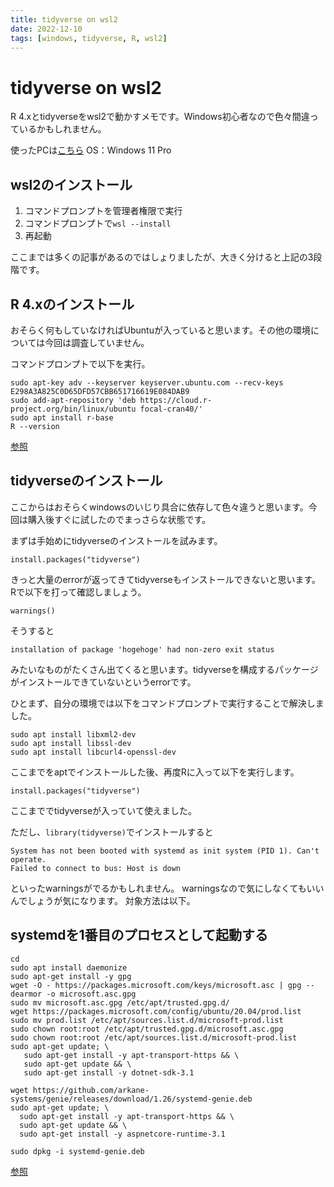 ```yaml
---
title: tidyverse on wsl2
date: 2022-12-10
tags: [windows, tidyverse, R, wsl2]
---
```


# tidyverse on wsl2

R 4.xとtidyverseをwsl2で動かすメモです。Windows初心者なので色々間違っているかもしれません。

使ったPCは[こちら](https://www.amazon.co.jp/dp/B07Y9Z83JC?ref_=cm_sw_r_cp_ud_dp_9P5JNMGRSRYTC6GTJRBZ)
OS：Windows 11 Pro


## wsl2のインストール
1. コマンドプロンプトを管理者権限で実行
2. コマンドプロンプトで`wsl --install`
3. 再起動

ここまでは多くの記事があるのではしょりましたが、大きく分けると上記の3段階です。

## R 4.xのインストール

おそらく何もしていなければUbuntuが入っていると思います。その他の環境については今回は調査していません。

コマンドプロンプトで以下を実行。

```sh=
sudo apt-key adv --keyserver keyserver.ubuntu.com --recv-keys E298A3A825C0D65DFD57CBB651716619E084DAB9
sudo add-apt-repository 'deb https://cloud.r-project.org/bin/linux/ubuntu focal-cran40/'
sudo apt install r-base
R --version
```

[参照](https://medium.com/@hpgomide/how-to-update-your-r-3-x-to-the-r-4-x-in-your-linux-ubuntu-46e2209409c3#:~:text=How%20to%20update%20R%203.x%20to%20the%20new,3.x%20packages%20to%20the%20new%204.0.%20See%20More)

## tidyverseのインストール
ここからはおそらくwindowsのいじり具合に依存して色々違うと思います。今回は購入後すぐに試したのでまっさらな状態です。

まずは手始めにtidyverseのインストールを試みます。
```r=
install.packages("tidyverse")
```
きっと大量のerrorが返ってきてtidyverseもインストールできないと思います。Rで以下を打って確認しましょう。
```r=
warnings()
```
そうすると
```r=
installation of package 'hogehoge' had non-zero exit status
```
みたいなものがたくさん出てくると思います。tidyverseを構成するパッケージがインストールできていないというerrorです。

ひとまず、自分の環境では以下をコマンドプロンプトで実行することで解決しました。

```sh=
sudo apt install libxml2-dev
sudo apt install libssl-dev
sudo apt install libcurl4-openssl-dev
```

ここまでをaptでインストールした後、再度Rに入って以下を実行します。
```r=
install.packages("tidyverse")
```


ここまででtidyverseが入っていて使えました。


ただし、`library(tidyverse)`でインストールすると
```R=
System has not been booted with systemd as init system (PID 1). Can't operate.
Failed to connect to bus: Host is down
```
   
といったwarningsがでるかもしれません。
warningsなので気にしなくてもいいんでしょうが気になります。
対象方法は以下。

## systemdを1番目のプロセスとして起動する

```sh=
cd
sudo apt install daemonize
sudo apt-get install -y gpg
wget -O - https://packages.microsoft.com/keys/microsoft.asc | gpg --dearmor -o microsoft.asc.gpg
sudo mv microsoft.asc.gpg /etc/apt/trusted.gpg.d/
wget https://packages.microsoft.com/config/ubuntu/20.04/prod.list
sudo mv prod.list /etc/apt/sources.list.d/microsoft-prod.list
sudo chown root:root /etc/apt/trusted.gpg.d/microsoft.asc.gpg
sudo chown root:root /etc/apt/sources.list.d/microsoft-prod.list
sudo apt-get update; \
   sudo apt-get install -y apt-transport-https && \
   sudo apt-get update && \
   sudo apt-get install -y dotnet-sdk-3.1

wget https://github.com/arkane-systems/genie/releases/download/1.26/systemd-genie.deb
sudo apt-get update; \
  sudo apt-get install -y apt-transport-https && \
  sudo apt-get update && \
  sudo apt-get install -y aspnetcore-runtime-3.1
  
sudo dpkg -i systemd-genie.deb 
```

[参照](https://qiita.com/toroi-ex/items/86be61be9b63f4dac5f3)
